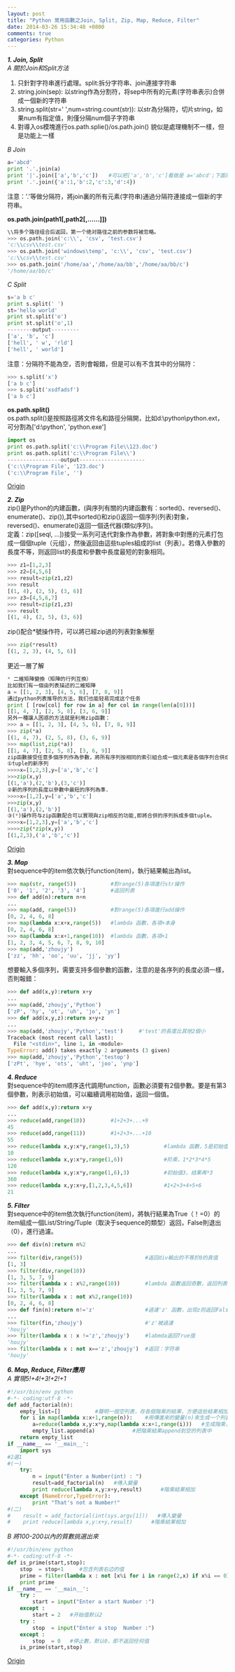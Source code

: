 ```yaml
---
layout: post
title: "Python 常用函數之Join, Split, Zip, Map, Reduce, Filter"
date: 2014-03-26 15:34:48 +0800
comments: true
categories: Python
---
```

***1. Join, Split***  
*A 關於Join和Split方法*  
1) 只針對字符串進行處理。split:拆分字符串、join連接字符串  
2) string.join(sep): 以string作為分割符，将sep中所有的元素(字符串表示)合併成一個新的字符串  
3) string.split(str=' ',num=string.count(str)): 以str為分隔符，切片string，如果num有指定值，則僅分隔num個子字符串  
4) 對導入os模塊進行os.path.splie()/os.path.join() 貌似是處理機制不一樣，但是功能上一樣<!--more-->  
  
*B Join*  
``` python
a='abcd'
print '.'.join(a)   
print '|'.join(['a','b','c'])　　#可以把['a','b','c']看做是 a='abcd';下面同理
print '.'.join({'a':1,'b':2,'c':3,'d':4})
```  
注意：'.'等做分隔符，將join裏的所有元素(字符串)通過分隔符連接成一個新的字符串。  
  
**os.path.join(path1[,path2[,......]])**  
``` python
\\将多个路径组合后返回，第一个绝对路径之前的参数将被忽略。 
>>> os.path.join('c:\\', 'csv', 'test.csv')
'c:\\csv\\test.csv'
>>> os.path.join('windows\temp', 'c:\\', 'csv', 'test.csv')
'c:\\csv\\test.csv'
>>> os.path.join('/home/aa','/home/aa/bb','/home/aa/bb/c')
'/home/aa/bb/c'
```
  
*C Split*  
``` python
s='a b c'
print s.split(' ')
st='hello world'
print st.split('o')
print st.split('o',1)
--------output---------
['a', 'b', 'c']
['hell', ' w', 'rld']
['hell', ' world']
```  
注意：分隔符不能為空，否則會報錯，但是可以有不含其中的分隔符：  
``` python
>>> s.split('x')
['a b c']
>>> s.split('xsdfadsf')
['a b c']
```   
  
**os.path.split()**  
os.path.split()是按照路徑將文件名和路徑分隔開，比如d:\\python\\python.ext，可分割為['d:\\python', 'python.exe']  
``` python
import os
print os.path.split('c:\\Program File\\123.doc')
print os.path.split('c:\\Program File\\')
-----------------output---------------------
('c:\\Program File', '123.doc')
('c:\\Program File', '')
```  
[Origin](http://www.cnblogs.com/BeginMan/archive/2013/03/21/2972857.html)  
  
***2. Zip***  
zip()是Python的内建函數，(與序列有關的内建函數有：sorted()、reversed()、enumerate()、zip()),其中sorted()和zip()返回一個序列(列表)對象，reversed()、enumerate()返回一個迭代器(類似序列)。  
定義：zip([seql, ...])接受一系列可迭代對象作為參數，將對象中對應的元素打包成一個個tuple（元组），然後返回由這些tuples組成的list（列表）。若傳入參數的長度不等，则返回list的長度和參數中長度最短的對象相同。  
``` python
>>> z1=[1,2,3]
>>> z2=[4,5,6]
>>> result=zip(z1,z2)
>>> result
[(1, 4), (2, 5), (3, 6)]
>>> z3=[4,5,6,7]
>>> result=zip(z1,z3)
>>> result
[(1, 4), (2, 5), (3, 6)]
```  
zip()配合*號操作符，可以將已經zip過的列表對象解壓  
``` python
>>> zip(*result)
[(1, 2, 3), (4, 5, 6)]
```  
更近一層了解  
``` python
* 二維矩陣變換（矩陣的行列互換）
比如我们有一個由列表描述的二維矩陣
a = [[1, 2, 3], [4, 5, 6], [7, 8, 9]]
通过python列表推导的方法，我们也能轻易完成这个任务
print [ [row[col] for row in a] for col in range(len(a[0]))]
[[1, 4, 7], [2, 5, 8], [3, 6, 9]]
另外一種讓人困惑的方法就是利用zip函數：
>>> a = [[1, 2, 3], [4, 5, 6], [7, 8, 9]]
>>> zip(*a)
[(1, 4, 7), (2, 5, 8), (3, 6, 9)]
>>> map(list,zip(*a))
[[1, 4, 7], [2, 5, 8], [3, 6, 9]]
zip函數接受任意多個序列作為參數，將所有序列按相同的索引組合成一個元素是各個序列合併成的tuple的新序列，新的序列的長度以參數中最短的序列為準。另外(*)操作符与zip函數配合可以實現與zip相反的功能，即將合併的序列拆成多個tuple。
①tuple的新序列
>>>>x=[1,2,3],y=['a','b','c']
>>>zip(x,y)
[(1,'a'),(2,'b'),(3,'c')]
②新的序列的長度以參數中最短的序列為準.
>>>>x=[1,2],y=['a','b','c']
>>>zip(x,y)
[(1,'a'),(2,'b')]
③(*)操作符与zip函數配合可以實現與zip相反的功能,即將合併的序列拆成多個tuple。
>>>>x=[1,2,3],y=['a','b','c']
>>>>zip(*zip(x,y))
[(1,2,3),('a','b','c')]
```  
[Origin](http://www.cnblogs.com/BeginMan/archive/2013/03/14/2959447.html)  
  
***3. Map***  
對sequence中的item依次執行function(item)，執行結果輸出為list。  
``` python
>>> map(str, range(5))           #對range(5)各項進行str操作
['0', '1', '2', '3', '4']        #返回列表
>>> def add(n):return n+n
... 
>>> map(add, range(5))           #對range(5)各項進行add操作
[0, 2, 4, 6, 8]
>>> map(lambda x:x+x,range(5))   #lambda 函數，各項+本身
[0, 2, 4, 6, 8]
>>> map(lambda x:x+1,range(10))  #lambda 函數，各項+1
[1, 2, 3, 4, 5, 6, 7, 8, 9, 10]
>>> map(add,'zhoujy')            
['zz', 'hh', 'oo', 'uu', 'jj', 'yy']
```  
想要輸入多個序列，需要支持多個參數的函數，注意的是各序列的長度必須一樣，否則報錯：  
``` python
>>> def add(x,y):return x+y
... 
>>> map(add,'zhoujy','Python')
['zP', 'hy', 'ot', 'uh', 'jo', 'yn']
>>> def add(x,y,z):return x+y+z
... 
>>> map(add,'zhoujy','Python','test')     #'test'的長度比其他2個小
Traceback (most recent call last):
  File "<stdin>", line 1, in <module>
TypeError: add() takes exactly 2 arguments (3 given)
>>> map(add,'zhoujy','Python','testop')
['zPt', 'hye', 'ots', 'uht', 'joo', 'ynp']
```  
  
***4. Reduce***  
對sequence中的item顺序迭代調用function，函數必須要有2個參數。要是有第3個參數，則表示初始值，可以繼續调用初始值，返回一個值。  
``` python
>>> def add(x,y):return x+y
... 
>>> reduce(add,range(10))        #1+2+3+...+9
45
>>> reduce(add,range(11))        #1+2+3+...+10
55
>>> reduce(lambda x,y:x*y,range(1,3),5)           #lambda 函數，5是初始值， 1*2*5
10
>>> reduce(lambda x,y:x*y,range(1,6))             #阶乘，1*2*3*4*5
120
>>> reduce(lambda x,y:x*y,range(1,6),3)           #初始值3，结果再*3
360
>>> reduce(lambda x,y:x+y,[1,2,3,4,5,6])          #1+2+3+4+5+6
21
```  
  
***5. Filter***  
對sequence中的item依次執行function(item)，將執行結果為True（！=0）的item組成一個List/String/Tuple（取決于sequence的類型）返回，False則退出（0），進行過濾。  
``` python
>>> def div(n):return n%2
... 
>>> filter(div,range(5))                    #返回div輸出的不等於0的真值
[1, 3]
>>> filter(div,range(10))
[1, 3, 5, 7, 9]
>>> filter(lambda x : x%2,range(10))        #lambda 函數返回奇數，返回列表
[1, 3, 5, 7, 9]
>>> filter(lambda x : not x%2,range(10))
[0, 2, 4, 6, 8]
>>> def fin(n):return n!='z'                #過濾'z' 函數，出现z则返回False
... 
>>> filter(fin,'zhoujy')                    #'z'被過濾
'houjy'
>>> filter(lambda x : x !='z','zhoujy')     #labmda返回True值
'houjy'
>>> filter(lambda x : not x=='z','zhoujy')  #返回：字符串
'houjy'
```  
  
***6. Map, Reduce, Filter應用***  
*A 實現5!+4!+3!+2!+1*
``` python
#!/usr/bin/env python
#-*- coding:utf-8 -*-
def add_factorial(n):
    empty_list=[]           #聲明一個空列表，存各個階乘的結果，方便這些結果相加
    for i in map(lambda x:x+1,range(n)):    #用傳進來的變量(n)來生成一个列表，用map讓列表都+1，eg：range(5) => [1,2,3,4,5]
        a=reduce(lambda x,y:x*y,map(lambda x:x+1,range(i)))   #生成階乘，用map去掉列表中的0
        empty_list.append(a)            #把階乘結果append到空的列表中
    return empty_list
if __name__ == '__main__':
    import sys
#2選1
#(一)
    try:
        n = input("Enter a Number(int) : ")
        result=add_factorial(n)   #傳入變量
        print reduce(lambda x,y:x+y,result)      #階乘結果相加
    except (NameError,TypeError):
        print "That's not a Number!"
#(二)
#    result = add_factorial(int(sys.argv[1]))   #傳入變量
#    print reduce(lambda x,y:x+y,result)      #階乘結果相加
```  
  
*B 將100-200以內的質數挑選出來*  
``` python
#!/usr/bin/env python
#-*- coding:utf-8 -*-
def is_prime(start,stop):
    stop  = stop+1     #包含列表右边的值
    prime = filter(lambda x : not [x%i for i in range(2,x) if x%i == 0],range(start,stop))   #取出質數,x从range(start,stop) 取的數
    print prime
if __name__ == '__main__':
    try :
        start = input("Enter a start Number :")
    except :
        start = 2   #开始值默认2
    try :
        stop  = input("Enter a stop  Number :")
    except :
        stop  = 0   #停止數，默认0，即不返回任何值
    is_prime(start,stop)
```  
[Origin](http://www.cnblogs.com/zhoujinyi/archive/2013/06/07/3121976.html)